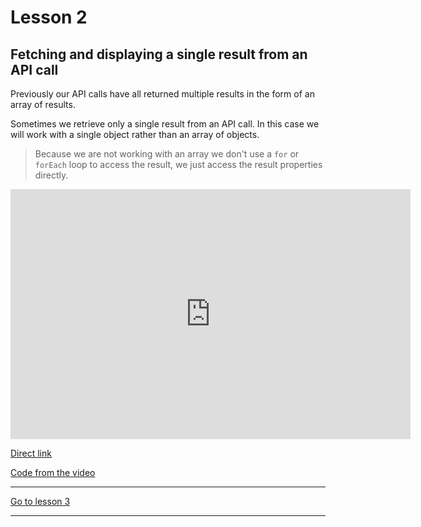# Lesson 2 

## Fetching and displaying a single result from an API call

Previously our API calls have all returned multiple results in the form of an array of results.

Sometimes we retrieve only a single result from an API call. In this case we will work with a single object rather than an array of objects.

> Because we are not working with an array we don't use a `for` or `forEach` loop to access the result, we just access the result properties directly.

<iframe src="https://player.vimeo.com/video/453002751" width="640" height="400" frameborder="0" allow="autoplay; fullscreen" allowfullscreen></iframe>

<a href="https://vimeo.com/453002751/9420e026bd" target="_blank">Direct link</a>

<a href="https://github.com/NoroffFEU/get-requests-fetching-a-single-result" target="_blank">Code from the video</a>

---

[Go to lesson 3](3)

---
